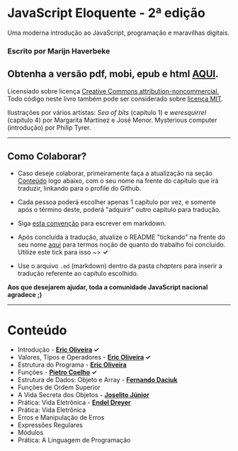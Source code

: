 # JavaScript Eloquente - 2ª edição

Uma moderna introdução ao JavaScript, programação e maravilhas digitais.

### Escrito por **Marijn Haverbeke**

## Obtenha a versão pdf, mobi, epub e html [AQUI](https://leanpub.com/eloquentejavascript).


Licensiado sobre licença [Creative Commons attribution-noncommercial.](http://creativecommons.org/licenses/by-nc/3.0/) Todo código neste livro também pode ser considerado sobre [licença MIT](http://opensource.org/licenses/MIT).

Ilustrações por vários artistas: *Sea of bits* (capítulo 1) e *weresquirrel* (capítulo 4) por Margarita Martínez e José Menor. Mysterious computer (introdução) por Philip Tyrer.

---

## Como Colaborar?

* Caso deseje colaborar, primeiramente faça a atualização na seção [Conteúdo](https://github.com/eoop/eloquente-javascript#conte%C3%BAdo) logo abaixo, com o seu nome na frente do capítulo que irá traduzir, linkando para o profile do Github.

* Cada pessoa poderá escolher apenas 1 capítulo por vez, e somente após o término deste, poderá "adquirir" outro capítulo para tradução.

* Siga [esta convenção](https://gist.github.com/eoop/8507748) para escrever em markdown.

* Após concluída a tradução, atualize o README "tickando" na frente do seu nome [aqui](https://github.com/eoop/eloquente-javascript#conte%C3%BAdo) para termos noção de quanto do trabalho foi concluído. Utilize este tick para isso ~> **✓**

* Use o arquivo `.md` (markdown) dentro da pasta *chapters* para inserir a tradução referente ao capítulo escolhido.


**Aos que desejarem ajudar, toda a comunidade JavaScript nacional agradece ;)**


---

# Conteúdo

* Introdução - **[Eric Oliveira](https://github.com/eoop) ✓**
* Valores, Tipos e Operadores - **[Eric Oliveira](https://github.com/eoop) ✓**
* Estrutura do Programa - **[Eric Oliveira](https://github.com/eoop)**
* Funções - **[Pietro Coelho](https://github.com/pietrofxq) ✓** 
* Estrutura de Dados: Objeto e Array - **[Fernando Daciuk](https://github.com/fdaciuk)**
* Funções de Ordem Superior
* A Vida Secreta dos Objetos - **[Joselito Júnior](https://github.com/joselitojunior)**
* Prática: Vida Eletrônica - **[Endel Dreyer](https://github.com/endel)**
* Prática: Vida Eletrônica
* Erros e Manipulação de Erros
* Expressões Regulares
* Módulos
* Prática: A Linguagem de Programação
